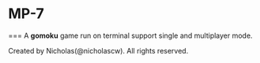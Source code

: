 # MP-7
===
A **gomoku** game run on terminal support single and multiplayer mode.

Created by Nicholas(@nicholascw). All rights reserved.

